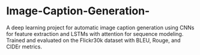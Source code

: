 # Image-Caption-Generation-
A deep learning project for automatic image caption generation using CNNs for feature extraction and LSTMs with attention for sequence modeling. Trained and evaluated on the Flickr30k dataset with BLEU, Rouge, and CIDEr metrics.

